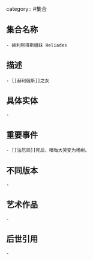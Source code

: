 category:: #集合
## 集合名称
	- 赫利阿得斯姐妹 Heliades
## 描述
	- [[赫利俄斯]]之女
## 具体实体
	-
## 重要事件
	- [[法厄同]]死后，嚎啕大哭变为杨树。
## 不同版本
	-
## 艺术作品
	-
## 后世引用
	-
